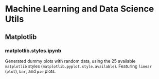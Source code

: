 # Machine Learning and Data Science Utils
## Matplotlib
### matplotlib.styles.ipynb
Generated dummy plots with random data, using the 25 available `matplotlib` styles (`matplotlib.pyplot.style.available`). Featuring `linear` (`plot`), `bar`, and `pie` plots.